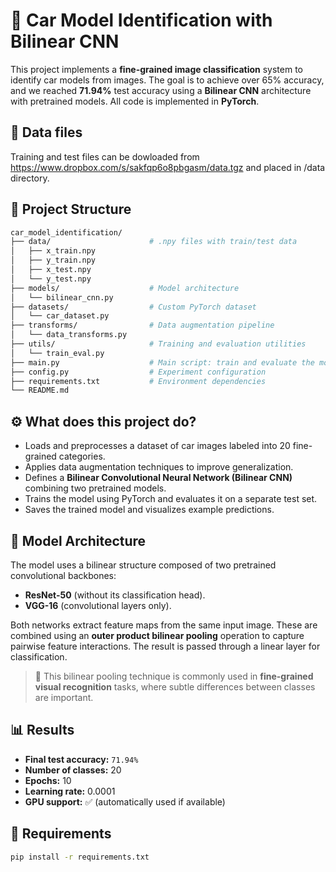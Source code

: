 # 🚗 Car Model Identification with Bilinear CNN

This project implements a **fine-grained image classification** system to identify car models from images. The goal is to achieve over 65% accuracy, and we reached **71.94%** test accuracy using a **Bilinear CNN** architecture with pretrained models. All code is implemented in **PyTorch**.

## 📄 Data files
Training and test files can be dowloaded from https://www.dropbox.com/s/sakfqp6o8pbgasm/data.tgz and placed in /data directory.

## 📁 Project Structure

```bash
car_model_identification/
├── data/                      # .npy files with train/test data
│   ├── x_train.npy
│   ├── y_train.npy
│   ├── x_test.npy
│   └── y_test.npy
├── models/                    # Model architecture
│   └── bilinear_cnn.py
├── datasets/                  # Custom PyTorch dataset
│   └── car_dataset.py
├── transforms/                # Data augmentation pipeline
│   └── data_transforms.py
├── utils/                     # Training and evaluation utilities
│   └── train_eval.py
├── main.py                    # Main script: train and evaluate the model
├── config.py                  # Experiment configuration
├── requirements.txt           # Environment dependencies
└── README.md                  
```

## ⚙️ What does this project do?

- Loads and preprocesses a dataset of car images labeled into 20 fine-grained categories.
- Applies data augmentation techniques to improve generalization.
- Defines a **Bilinear Convolutional Neural Network (Bilinear CNN)** combining two pretrained models.
- Trains the model using PyTorch and evaluates it on a separate test set.
- Saves the trained model and visualizes example predictions.

## 🧠 Model Architecture

The model uses a bilinear structure composed of two pretrained convolutional backbones:

- **ResNet-50** (without its classification head).
- **VGG-16** (convolutional layers only).

Both networks extract feature maps from the same input image. These are combined using an **outer product bilinear pooling** operation to capture pairwise feature interactions. The result is passed through a linear layer for classification.

> 🔁 This bilinear pooling technique is commonly used in **fine-grained visual recognition** tasks, where subtle differences between classes are important.

## 📊 Results

- **Final test accuracy:** `71.94%`
- **Number of classes:** 20
- **Epochs:** 10
- **Learning rate:** 0.0001
- **GPU support:** ✅ (automatically used if available)

## 🚀 Requirements

```bash
pip install -r requirements.txt
```
